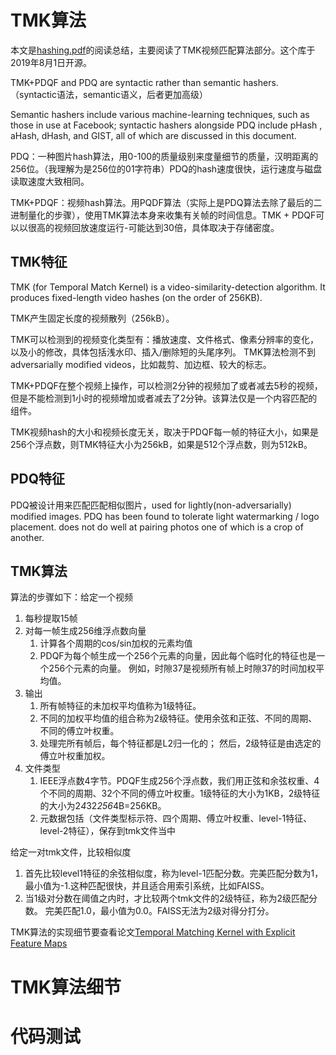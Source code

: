 # TMK算法

本文是[hashing.pdf](https://github.com/facebook/ThreatExchange/tree/master/hashing)的阅读总结，主要阅读了TMK视频匹配算法部分。这个库于2019年8月1日开源。

TMK+PDQF and PDQ are syntactic rather than semantic hashers. （syntactic语法，semantic语义，后者更加高级）

Semantic hashers include various machine-learning techniques, such as those in use at Facebook; syntactic hashers alongside PDQ include pHash , aHash, dHash, and GIST, all of which are discussed in this document.

PDQ：一种图片hash算法，用0-100的质量级别来度量细节的质量，汉明距离的256位。（我理解为是256位的01字符串）PDQ的hash速度很快，运行速度与磁盘读取速度大致相同。

TMK+PDQF：视频hash算法。用PQDF算法（实际上是PDQ算法去除了最后的二进制量化的步骤），使用TMK算法本身来收集有关帧的时间信息。TMK + PDQF可以以很高的视频回放速度运行-可能达到30倍，具体取决于存储密度。

## TMK特征

TMK (for Temporal Match Kernel) is a video-similarity-detection algorithm. It produces fixed-length video hashes (on the order of 256KB).

TMK产生固定长度的视频散列（256kB）。

TMK可以检测到的视频变化类型有：播放速度、文件格式、像素分辨率的变化，以及小的修改，具体包括浅水印、插入/删除短的头尾序列。
TMK算法检测不到adversarially modified videos，比如裁剪、加边框、较大的标志。

TMK+PDQF在整个视频上操作，可以检测2分钟的视频加了或者减去5秒的视频，但是不能检测到1小时的视频增加或者减去了2分钟。该算法仅是一个内容匹配的组件。

TMK视频hash的大小和视频长度无关，取决于PDQF每一帧的特征大小，如果是256个浮点数，则TMK特征大小为256kB，如果是512个浮点数，则为512kB。

## PDQ特征

PDQ被设计用来匹配匹配相似图片，used for lightly(non-adversarially) modified images.
PDQ has been found to tolerate light watermarking / logo placement.
does not do well at pairing photos one of which is a crop of another.

## TMK算法

算法的步骤如下：给定一个视频
1. 每秒提取15帧
2. 对每一帧生成256维浮点数向量
   1. 计算各个周期的cos/sin加权的元素均值
   2. PDQF为每个帧生成一个256个元素的向量，因此每个临时化的特征也是一个256个元素的向量。 例如，时隙37是视频所有帧上时隙37的时间加权平均值。
3. 输出
   1. 所有帧特征的未加权平均值称为1级特征。
   2. 不同的加权平均值的组合称为2级特征。使用余弦和正弦、不同的周期、不同的傅立叶权重。
   3. 处理完所有帧后，每个特征都是L2归一化的； 然后，2级特征是由选定的傅立叶权重加权。
4. 文件类型
   1. IEEE浮点数4字节。PDQF生成256个浮点数，我们用正弦和余弦权重、4个不同的周期、32个不同的傅立叶权重。1级特征的大小为1KB，2级特征的大小为2*4*32*256*4B=256KB。
   2. 元数据包括（文件类型标示符、四个周期、傅立叶权重、level-1特征、level-2特征），保存到tmk文件当中

给定一对tmk文件，比较相似度
1. 首先比较level1特征的余弦相似度，称为level-1匹配分数。完美匹配分数为1，最小值为-1.这种匹配很快，并且适合用索引系统，比如FAISS。
2. 当1级对分数在阈值之内时，才比较两个tmk文件的2级特征，称为2级匹配分数。 完美匹配1.0，最小值为0.0。FAISS无法为2级对得分打分。

TMK算法的实现细节要查看论文[Temporal Matching Kernel with Explicit Feature Maps](https://hal.inria.fr/hal-01842277/document)

# TMK算法细节



# 代码测试
